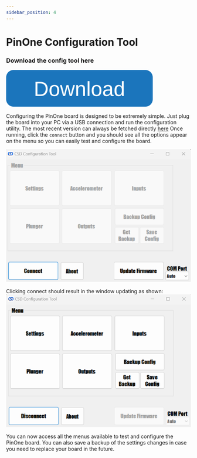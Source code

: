 ```yaml
---
sidebar_position: 4
---
```


# PinOne Configuration Tool

### Download the config tool here
[![Get the config tool](./img/button.svg)](./files/CSDControllerTool.zip)

Configuring the PinOne board is designed to be extremely simple. Just plug the board into your PC via a USB connection and run the configuration utility. The most recent version can always be fetched directly [here](./files/CSDControllerTool.zip) Once running, click the `connect` button and you should see all the options appear on the menu so you can easily test and configure the board.

![image](./img/mainWindowDisconnected.png)

Clicking connect should result in the window updating as shown:
![image](./img/mainWindowConnected.png)

You can now access all the menus available to test and configure the PinOne board. You can also save a backup of the settings changes in case you need to replace your board in the future.